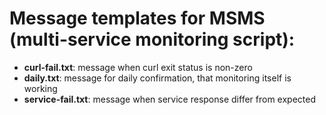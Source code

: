 # Message templates for MSMS (multi-service monitoring script):

- **curl-fail.txt**: message when curl exit status is non-zero
- **daily.txt**: message for daily confirmation, that monitoring itself is working
- **service-fail.txt**: message when service response differ from expected

